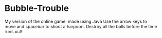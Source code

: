 # Bubble-Trouble
My version of the online game, made using Java
Use the arrow keys to move and spacebar to shoot a harpoon. Destroy all the balls
before the time runs out!

